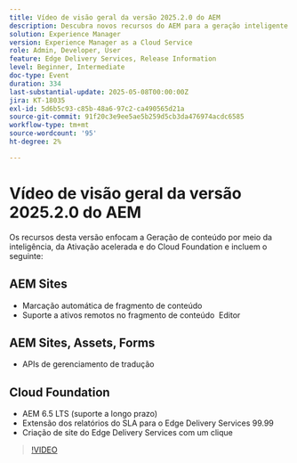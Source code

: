 ```yaml
---
title: Vídeo de visão geral da versão 2025.2.0 do AEM
description: Descubra novos recursos do AEM para a geração inteligente de conteúdo, ativação mais rápida e suporte robusto à nuvem, incluindo marcação automática, edição remota de ativos e 99,99% de SLA.
solution: Experience Manager
version: Experience Manager as a Cloud Service
role: Admin, Developer, User
feature: Edge Delivery Services, Release Information
level: Beginner, Intermediate
doc-type: Event
duration: 334
last-substantial-update: 2025-05-08T00:00:00Z
jira: KT-18035
exl-id: 5d6b5c93-c85b-48a6-97c2-ca490565d21a
source-git-commit: 91f20c3e9ee5ae5b259d5cb3da476974acdc6585
workflow-type: tm+mt
source-wordcount: '95'
ht-degree: 2%

---
```



# Vídeo de visão geral da versão 2025.2.0 do AEM

Os recursos desta versão enfocam a Geração de conteúdo por meio da inteligência, da Ativação acelerada e do Cloud Foundation e incluem o seguinte:

## AEM Sites

* Marcação automática de fragmento de conteúdo
* Suporte a ativos remotos no fragmento de conteúdo  Editor

## AEM Sites, Assets, Forms

* APIs de gerenciamento de tradução

## Cloud Foundation

* AEM 6.5 LTS (suporte a longo prazo)
* Extensão dos relatórios do SLA para o Edge Delivery Services 99.99
* Criação de site do Edge Delivery Services com um clique

>[!VIDEO](https://video.tv.adobe.com/v/3458080/?learn=on&enablevpops)

<!-- 
Have questions about the release?  Discuss the release in [Experience League Communities](https://adobe.ly/4l2AibQ)
-->
